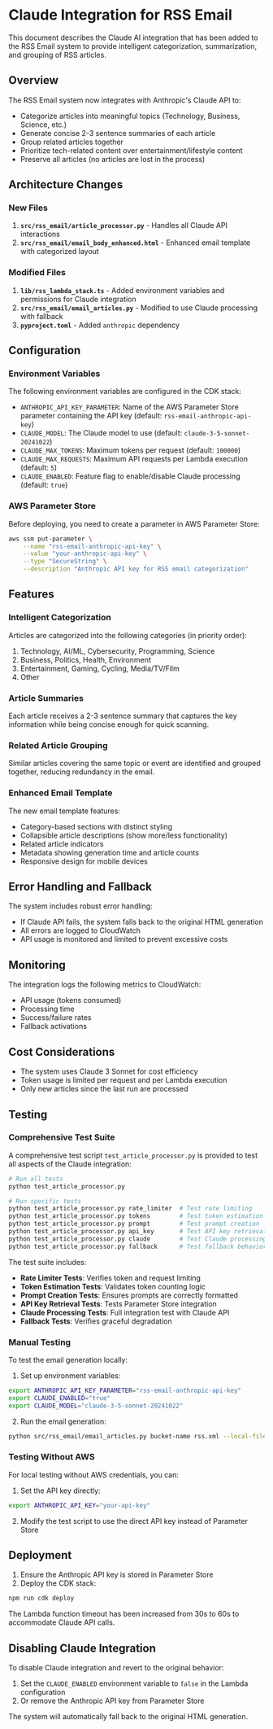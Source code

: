 # Claude Integration for RSS Email

This document describes the Claude AI integration that has been added to the RSS Email system to provide intelligent categorization, summarization, and grouping of RSS articles.

## Overview

The RSS Email system now integrates with Anthropic's Claude API to:
- Categorize articles into meaningful topics (Technology, Business, Science, etc.)
- Generate concise 2-3 sentence summaries of each article
- Group related articles together
- Prioritize tech-related content over entertainment/lifestyle content
- Preserve all articles (no articles are lost in the process)

## Architecture Changes

### New Files
1. **`src/rss_email/article_processor.py`** - Handles all Claude API interactions
2. **`src/rss_email/email_body_enhanced.html`** - Enhanced email template with categorized layout

### Modified Files
1. **`lib/rss_lambda_stack.ts`** - Added environment variables and permissions for Claude integration
2. **`src/rss_email/email_articles.py`** - Modified to use Claude processing with fallback
3. **`pyproject.toml`** - Added `anthropic` dependency

## Configuration

### Environment Variables

The following environment variables are configured in the CDK stack:

- `ANTHROPIC_API_KEY_PARAMETER`: Name of the AWS Parameter Store parameter containing the API key (default: `rss-email-anthropic-api-key`)
- `CLAUDE_MODEL`: The Claude model to use (default: `claude-3-5-sonnet-20241022`)
- `CLAUDE_MAX_TOKENS`: Maximum tokens per request (default: `100000`)
- `CLAUDE_MAX_REQUESTS`: Maximum API requests per Lambda execution (default: `5`)
- `CLAUDE_ENABLED`: Feature flag to enable/disable Claude processing (default: `true`)

### AWS Parameter Store

Before deploying, you need to create a parameter in AWS Parameter Store:

```bash
aws ssm put-parameter \
    --name "rss-email-anthropic-api-key" \
    --value "your-anthropic-api-key" \
    --type "SecureString" \
    --description "Anthropic API key for RSS email categorization"
```

## Features

### Intelligent Categorization

Articles are categorized into the following categories (in priority order):
1. Technology, AI/ML, Cybersecurity, Programming, Science
2. Business, Politics, Health, Environment
3. Entertainment, Gaming, Cycling, Media/TV/Film
4. Other

### Article Summaries

Each article receives a 2-3 sentence summary that captures the key information while being concise enough for quick scanning.

### Related Article Grouping

Similar articles covering the same topic or event are identified and grouped together, reducing redundancy in the email.

### Enhanced Email Template

The new email template features:
- Category-based sections with distinct styling
- Collapsible article descriptions (show more/less functionality)
- Related article indicators
- Metadata showing generation time and article counts
- Responsive design for mobile devices

## Error Handling and Fallback

The system includes robust error handling:
- If Claude API fails, the system falls back to the original HTML generation
- All errors are logged to CloudWatch
- API usage is monitored and limited to prevent excessive costs

## Monitoring

The integration logs the following metrics to CloudWatch:
- API usage (tokens consumed)
- Processing time
- Success/failure rates
- Fallback activations

## Cost Considerations

- The system uses Claude 3 Sonnet for cost efficiency
- Token usage is limited per request and per Lambda execution
- Only new articles since the last run are processed

## Testing

### Comprehensive Test Suite

A comprehensive test script `test_article_processor.py` is provided to test all aspects of the Claude integration:

```bash
# Run all tests
python test_article_processor.py

# Run specific tests
python test_article_processor.py rate_limiter  # Test rate limiting
python test_article_processor.py tokens        # Test token estimation
python test_article_processor.py prompt        # Test prompt creation
python test_article_processor.py api_key       # Test API key retrieval
python test_article_processor.py claude        # Test Claude processing
python test_article_processor.py fallback      # Test fallback behavior
```

The test suite includes:
- **Rate Limiter Tests**: Verifies token and request limiting
- **Token Estimation Tests**: Validates token counting logic
- **Prompt Creation Tests**: Ensures prompts are correctly formatted
- **API Key Retrieval Tests**: Tests Parameter Store integration
- **Claude Processing Tests**: Full integration test with Claude API
- **Fallback Tests**: Verifies graceful degradation

### Manual Testing

To test the email generation locally:

1. Set up environment variables:
```bash
export ANTHROPIC_API_KEY_PARAMETER="rss-email-anthropic-api-key"
export CLAUDE_ENABLED="true"
export CLAUDE_MODEL="claude-3-5-sonnet-20241022"
```

2. Run the email generation:
```bash
python src/rss_email/email_articles.py bucket-name rss.xml --local-file test-rss.xml
```

### Testing Without AWS

For local testing without AWS credentials, you can:

1. Set the API key directly:
```bash
export ANTHROPIC_API_KEY="your-api-key"
```

2. Modify the test script to use the direct API key instead of Parameter Store

## Deployment

1. Ensure the Anthropic API key is stored in Parameter Store
2. Deploy the CDK stack:
```bash
npm run cdk deploy
```

The Lambda function timeout has been increased from 30s to 60s to accommodate Claude API calls.

## Disabling Claude Integration

To disable Claude integration and revert to the original behavior:
1. Set the `CLAUDE_ENABLED` environment variable to `false` in the Lambda configuration
2. Or remove the Anthropic API key from Parameter Store

The system will automatically fall back to the original HTML generation.
